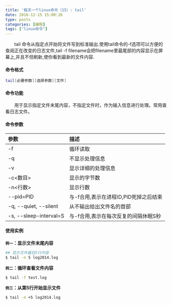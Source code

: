 ```yaml
---
title: '每天一个linux命令（15）: tail'
date: 2016-12-15 15:00:26
type: posts
categories: [编程]
tags: ["linux命令"]
---
```

　　tail 命令从指定点开始将文件写到标准输出.使用tail命令的-f选项可以方便的查阅正在改变的日志文件,tail -f filename会把filename里最尾部的内容显示在屏幕上,并且不但刷新,使你看到最新的文件内容.
<!--more -->
#### 命令格式
```bash
tail[必要参数][选择参数][文件]
```
#### 命令功能
　　用于显示指定文件末尾内容，不指定文件时，作为输入信息进行处理。常用查看日志文件。
#### 命令参数
| 参数 | 描述     |
| :------------- | :------------- |
| -f |循环读取 |
| -q | 不显示处理信息 |
| -v | 显示详细的处理信息 |
| -c<数目> | 显示的字节数 |
| -n<行数> | 显示行数 |
| --pid=PID | 与-f合用,表示在进程ID,PID死掉之后结束 |
| -q, --quiet, --silent | 从不输出给出文件名的首部 |
| -s, --sleep-interval=S | 与-f合用,表示在每次反复的间隔休眠S秒  |
#### 使用实例
**`例一`：显示文件末尾内容**
```bash
## 显示文件最后5行内容
$ tail -n 5 log2014.log
```
**`例二`：循环查看文件内容**
```bash
$ tail -f test.log
```
**`例三`：从第5行开始显示文件**
```bash
$ tail -n +5 log2014.log
```

